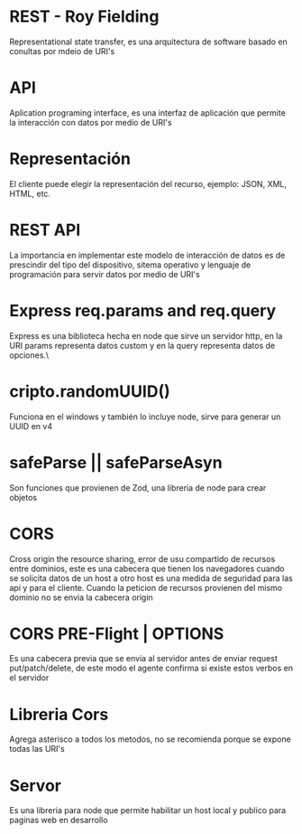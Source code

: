 # REST - Roy Fielding
Representational state transfer, es una arquitectura de software
basado en conultas por mdeio de URI's

# API
Aplication programing interface, es una interfaz de aplicación que permite
la interacción con datos por medio de URI's

# Representación
El cliente puede elegir la representación del recurso, ejemplo:
JSON, XML, HTML, etc.

# REST API
La importancia en implementar este modelo de interacción de
datos es de prescindir del tipo del dispositivo, sitema operativo
y lenguaje de programación para servir datos por medio de URI's

# Express req.params and req.query
Express es una biblioteca hecha en node que sirve un servidor
http, en la URI params representa datos custom y en la query
representa datos de opciones.\

# cripto.randomUUID()
Funciona en el windows y también lo incluye node, sirve
para generar un UUID en v4

# safeParse || safeParseAsyn
Son funciones que provienen de Zod, una libreria de
node para crear objetos

# CORS
Cross origin the resource sharing, error de usu compartido de 
recursos entre dominios, este es una cabecera que tienen los
navegadores cuando se solicita datos de un host a otro host
es una medida de seguridad para las api y para el cliente.
Cuando la peticion de recursos provienen del mismo dominio
no se envia la cabecera origin

# CORS PRE-Flight | OPTIONS
Es una cabecera previa que se envia al servidor antes de
enviar request put/patch/delete, de este modo el agente
confirma si existe estos verbos en el servidor

# Libreria Cors
Agrega asterisco a todos los metodos, no se recomienda
porque se expone todas las URI's

# Servor
Es una libreria para node que permite habilitar un host
local y publico para paginas web en desarrollo
